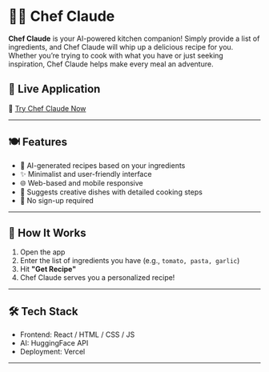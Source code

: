 # 👨‍🍳 Chef Claude

**Chef Claude** is your AI-powered kitchen companion! Simply provide a list of ingredients, and Chef Claude will whip up a delicious recipe for you. Whether you’re trying to cook with what you have or just seeking inspiration, Chef Claude helps make every meal an adventure.


## 🚀 Live Application

🔗 [Try Chef Claude Now](https://chef-claude-omega-blue.vercel.app/)

---

## 🍽️ Features

- 🧠 AI-generated recipes based on your ingredients
- ✨ Minimalist and user-friendly interface
- 🌐 Web-based and mobile responsive
- 🥗 Suggests creative dishes with detailed cooking steps
- 📝 No sign-up required

---

## 🧪 How It Works

1. Open the app
2. Enter the list of ingredients you have (e.g., `tomato, pasta, garlic`)
3. Hit **"Get Recipe"**
4. Chef Claude serves you a personalized recipe!

---

## 🛠️ Tech Stack

- Frontend: React / HTML / CSS / JS
- AI: HuggingFace API
- Deployment: Vercel

---
